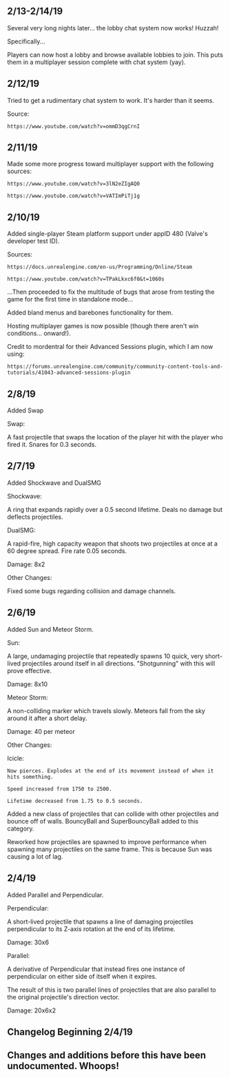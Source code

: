 ## 2/13-2/14/19

Several very long nights later... the lobby chat system now works! Huzzah!

Specifically...

   Players can now host a lobby and browse available lobbies to join. This puts them in a multiplayer session complete with chat system (yay).

## 2/12/19

Tried to get a rudimentary chat system to work. It's harder than it seems.

Source:

    https://www.youtube.com/watch?v=ommD3qgCrnI 

## 2/11/19

Made some more progress toward multiplayer support with the following sources:

    https://www.youtube.com/watch?v=3lN2eZIgAQ0

    https://www.youtube.com/watch?v=VATImPiTj1g

## 2/10/19
Added single-player Steam platform support under appID 480 (Valve's developer test ID).

Sources: 

    https://docs.unrealengine.com/en-us/Programming/Online/Steam

    https://www.youtube.com/watch?v=TPakLkxc6f0&t=1060s  

...Then proceeded to fix the multitude of bugs that arose from testing the game for the first time in standalone mode...

Added bland menus and barebones functionality for them.

Hosting multiplayer games is now possible (though there aren't win conditions... onward!).

Credit to mordentral for their Advanced Sessions plugin, which I am now using:

    https://forums.unrealengine.com/community/community-content-tools-and-tutorials/41043-advanced-sessions-plugin

## 2/8/19
Added Swap

Swap:

  A fast projectile that swaps the location of the player hit with the player who fired it. Snares for 0.3 seconds.

## 2/7/19
Added Shockwave and DualSMG

Shockwave:

  A ring that expands rapidly over a 0.5 second lifetime. Deals no damage but deflects projectiles.

DualSMG:

  A rapid-fire, high capacity weapon that shoots two projectiles at once at a 60 degree spread. Fire rate 0.05 seconds.
  
  Damage: 8x2

Other Changes:

  Fixed some bugs regarding collision and damage channels.

## 2/6/19
Added Sun and Meteor Storm.

Sun:

  A large, undamaging projectile that repeatedly spawns 10 quick, very short-lived projectiles around itself in all directions. 
  "Shotgunning" with this will prove effective.

  Damage: 8x10

Meteor Storm:

  A non-colliding marker which travels slowly. Meteors fall from the sky around it after a short delay.

  Damage: 40 per meteor

Other Changes:

  Icicle:

    Now pierces. Explodes at the end of its movement instead of when it hits something.

    Speed increased from 1750 to 2500.

    Lifetime decreased from 1.75 to 0.5 seconds.


  Added a new class of projectiles that can collide with other projectiles and bounce off of walls. BouncyBall and SuperBouncyBall added to this category.

  Reworked how projectiles are spawned to improve performance when spawning many projectiles on the same frame. This is because Sun was causing a lot of lag.

## 2/4/19
Added Parallel and Perpendicular.

Perpendicular:

  A short-lived projectile that spawns a line of damaging projectiles perpendicular to its Z-axis rotation at the end of its lifetime.

  Damage: 30x6

Parallel:

  A derivative of Perpendicular that instead fires one instance of perpendicular on either side of itself when it expires.

  The result of this is two parallel lines of projectiles that are also parallel to the original projectile's direction vector.

  Damage: 20x6x2

## Changelog Beginning 2/4/19
## Changes and additions before this have been undocumented. Whoops!